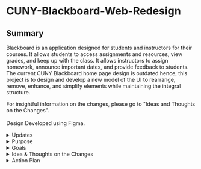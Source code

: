 # CUNY-Blackboard-Web-Redesign
## Summary
Blackboard is an application designed for students and instructors for their courses. It allows students to access assignments and resources, view grades, and keep up with the class. It allows instructors to assign homework, announce important dates, and provide feedback to students. The current CUNY Blackboard home page design is outdated hence, this project is to design and develop a new model of the UI to rearrange, remove, enhance, and simplify elements while maintaining the integral structure.  

For insightful information on the changes, please go to "Ideas and Thoughts on the Changes".<br><br>
Design Developed using Figma.

<details>
  <summary> Updates </summary>
  <details>
    <summary> February 20th, 2023 </summary>
    Project initiated. There's a rough idea of what the new design and widgets will look like. Keeping the current layout is something to keep in mind. Before digitalizing the design, I would like to create hand drawn drafts first. <br><br>Uploaded <a href="https://github.com/dyzhao1011/CUNY-Blackboard-Web-Redesign/blob/main/Rough%20Drafts/Home%20Page%20General%20Format.pdf">Home Page General Format</a> that displays sections of where content would go on the website. <br> Uploaded <a href="https://github.com/dyzhao1011/CUNY-Blackboard-Web-Redesign/blob/main/Rough%20Drafts/Widget%20Redesign.pdf">Widget Redesign</a> <br> Uploaded <a href="https://github.com/dyzhao1011/CUNY-Blackboard-Web-Redesign/blob/main/Rough%20Drafts/Home%20Page%20General%20Format.pdf">Complete Home Page Example</a> which is a rough draft of what the website would look like with the widgets in place and the footer. <br><br> Drafts by hand is completed. The next step is to digitialize the draft. The designs aren't final and there are things that I potentially might change or add.
    
  </details>
  
  <details>
    <summary> February 21th, 2023 </summary>
    For the digital drafts, Figma will be used. This process was much faster than anticipated as it was done swiftly. A complete home page example was produced and some features where changed along the way. These include:
    
   - Modification of the "Important Dates" icon to change from colors to icons, add a setting option where user can customize
   * Added a new widget called "Online Synchronous" which contains an online class, its meeting date and link
   + Added a settings option for Tools where users can customize
   - Added a "Back to Top" tab between main screen and footer where user can click and it will go to the top 
   
   Uploaded <a href="https://github.com/dyzhao1011/CUNY-Blackboard-Web-Redesign/blob/main/Digital%20Drafts/Home%20Page%20Example.pdf"> Home Page Example </a> <br>Created <a href="https://github.com/dyzhao1011/CUNY-Blackboard-Web-Redesign/tree/main/Digital%20Drafts/Widgets">Widgets</a> folder than will contain all of the redesigned widgets as well as variants. <br> Uploaded <a href="https://github.com/dyzhao1011/CUNY-Blackboard-Web-Redesign/tree/main/Digital%20Drafts/Widgets/%22My%20Courses%22%20Design%20%231">"My Courses" Design #1</a> <br> Uploaded <a href="https://github.com/dyzhao1011/CUNY-Blackboard-Web-Redesign/tree/main/Digital%20Drafts/Widgets/%22My%20Courses%22%20Design%20%232">"My Courses" Design #2</a> which has a complete set of design aside from the teacher and setting mode. <br> Uploaded <a href="https://github.com/dyzhao1011/CUNY-Blackboard-Web-Redesign/tree/main/Digital%20Drafts/Widgets/%22Online%20BookStore%22"> "Online Bookstore" </a><br> Uploaded <a href="https://github.com/dyzhao1011/CUNY-Blackboard-Web-Redesign/tree/main/Icons"> Icon</a> which contains all the icons and images used. <br><br> The 2 widgets "My Courses" and "Onine Bookstore" recieved their own design folder because they are essential widgets targets for this project. Other widgets, except "Important Dates" won't recieve their own folder or file because they're designs won't be changed or is simple. The next steps is to create "Important Dates" Widget folder. 
    
  </details>

  <details>
    <summary> February 23rd, 2023 </summary>
    Created the "Ideas and Thoughts on the Changes" section in the Readme file. Completed the "Important Dates" widget folder and made updates to the completed home page. These include:  
    
   - Added an arrow to the header of some widgets that users can manually click to condense or expand the widget
   * Addition of a tab in the navigation section, under the profile, called "Go To..."when hovered, displays a drop down menu that contains links of important websites
  
   The next step is to create the designs for the different modes of the widgets, the "Go To..." tab, and the profile drop down menu.
    
  </details>
  
  <details>
    <summary> February 28th, 2023 </summary>
    Modified the Home Page Example 1 to create a second model called Home Page Example 2. This model's changes include:
    
   - Improve spacing between sections
   * Added and showcaes the UI drop down menu for "Go to..." heading
   + Modified the "Online Synchronous" Widget to change from shortened meeting link to full meeting link
   - Changed the "My Courses" Widget to Design #2
    
   Uploaded <a href="https://github.com/dyzhao1011/CUNY-Blackboard-Web-Redesign/blob/main/Digital%20Drafts/Home%20Page%20Example%202.pdf"> Home Page Example 2 </a>  
    
   The next step is to create the design for the profile drop down menu.

  </details>
  
  <details>
    <summary> March 1st, 2023 </summary>
    Change how the user profile looks and created the drop down menu for the profile. Started working on the customization page for the widgets.<br>
    
   Uploaded <a href="https://github.com/dyzhao1011/CUNY-Blackboard-Web-Redesign/blob/main/Digital%20Drafts/Home%20Page%20Example%203.pdf"> Home Page Example 3 </a> 
     
   The next step is to create the customization page for the widgets.
  </details>
  
  <details>
    <summary> March 6th, 2023 </summary>
    Today's work mostly included creation and modification to existing elements. This model's changes include:  
    
   - Created a folder to separate the Home Page and other pages in GitHub
   * Removed the gray background in the expanded version of "My Courses" widget
   + Created versions of "Important Dates" to include color codes
   - Modified the color scheme of the "Go To..." Tab to match the surround colors
   * Created the Home Page, Customize "My Courses", and Customize "Important Dates" for Customize Page
    
  </details>
</details>

<details>
  <summary> Purpose </summary>
  Blackboard is a powerful tool for students and instructors to interact. The current UI has many displaced navigation tabs, excess information, and outdated widgets. Other CUNY applications such as CUNYfirst and Degreeworks have been updated and Blackboard would benefit from having one as well. The purpose of this project is to make the CUNY Blacbkboard home page easier for students and instructors to navigate through Blackboard. While this project mainly focuses on the home page, other pages are in consideration of a redesign. In addition, the simplicity and the structure of the current home page will be maintained.

</details>

<details>
  <summary> Goals </summary>
  The goals of this project is to reorange, remove, enhance, and simplify the UI and the widgets. Here is a list of the goals:  
  
  - Create a footer at the bottom of the web page that contains related resources and support
  * Replace the current navigation tabs with more important tabs
  + Redesign the drop down menu near the profile
  - Redesign/rename/keep current widgets
  * Improve the visibility of voice over feature
  + Keep the current layout

</details>

<details>
  <summary> Idea & Thoughts on the Changes </summary>
  
  <details>
    <summary>Header Section</summary>
    CUNY's iconic blue color logo replaces the white one. Though it is harder to see, it provides more recognition to it. The voicer over in the current home screen is very hard to see. Replacing it with a white accessibility icon makes it much more apparent.
  </details>
  
  <details>
    <summary>Navigation Section</summary>
    The current navigation tabs are "Tech Resources/Help", "City College", and "City College Library" are seldom used. Replacing them with the tabs from the drop down menu near the profile, which are "My Announcements", "Updates", and "My Grades", provides much more value and accessibility as they are the ones that students typically access. When there are updates to each on of these tabs, then a red icon with a number will show up on their top right hand side. Also, a "Go To.." tab is very convienet, which when hovered, displays a drop down menu of links to other CUNY applications such as CUNYFirst, Degreeworks, College Library, etc.
  </details>
  
  <details>
    <summary>Announcements/Important Information</summary>
    This section is in between the navigation section and the widgets. The anncounements are rearranged and should be updated on a basis to provide more relevant information. The course registration information remains unchanged.
  </details>
  
  <details>
    <summary>Widgets</summary>
    There are a ton of widgets that students rarely use. Some widgets are unneccessary and some can be incorporated into others. In this project, there are 2 types are widgets: main and secondary. Main widgets are the most important ones and will be default. Secondary widgets are non default and situational that can be added to the main screen to the users.  
    <details>
      <summary>My Courses</summary>
      This widget is the first main widget. It cannot be condensed because it is the main reason why students access Blackboard. The old default design displays old courses and the most recent ones are at the bottom. Although it can be customized, it is still repetitive. These problems can be fixed by grouping courses by semester and adding an option to switch between terms by clicking the arrow. There are 2 modes for the widget: student mode and instructor mode. They will be default for each respective group. The option to customize its appearance is kept as students can choose what information about the course is displayed. If they choose more than 2, then the widget design would change and a drop down arrow would appear to the left of the course name. 
    </details>
    <details>
      <summary>Online Bookstore</summary>
      This widget is the second main widget. The design for this widget will stay the same. However, when there are no books for the current semester, then this widget will be condensed and moved down. The "Tools" widget will take its place.
    </details>
    <details>
      <summary>Important Dates</summary>
      This widget is the third main widget and can be condensed. This widget is mainly for students. The current Blackboard has a calendar elsewhere but making one as a widget is beneficial. Users can switch between months and there are two modes: course mode and institution mode. The course mode displays due dates, exam dates, completed assignments, etc. for all of the current semester and the institution mode displays holidays, start/end of semester, registration deadlines, etc. The functionality of the calendar will go as followed. As long as the mouse is hovered over the date, it will display the information on the bottom of the calendar. If the user clicks on a date, then the infomation will stay on the bottom and vice versa. If a date has multiple icons, then it will simply display them on the other sides of the date. Finally, there is a setting mode where users can add personal dates and switch between icons and color.
    </details>
    <details>
      <summary>Student Resources, Tools, Online Synchronous</summary>
      The first two are main widgets and acts as resources to users. "Online Synchronous" is a brand new widget that users can add when they have an online class. It serves as a quick way to access course meeting links without the hassle of finding it.
    </details>
    <details>
      <summary>Other Widgets</summary>
      As the project commences or if recieved recommendations, there may be other useful widgets to add.
    </details>
  </details>
  <details>
    <summary>Footer</summary>
    A "Back to Top" button is useful when the webpage gets too long from the expanding of the widgets. This section is appropriate for tech help, support, and resources. It contains direct links that are previously inside "Tech Resources/Help", "City College", "City College Library" to make them more accessbile.
  </details>

</details>

<details>
  <summary> Action Plan </summary>   
  
  - [x] Gather all of the new features/information
  - [x] Create a rough draft by hand
  - [x] Transfer the draft to a digital draft
  - [ ] Create diagrams for all user interact features
  - [ ] Finalize digital dra
  - [ ] Develop the digital draft into a static website
  - [ ] Develop the user interacting website

</details>
